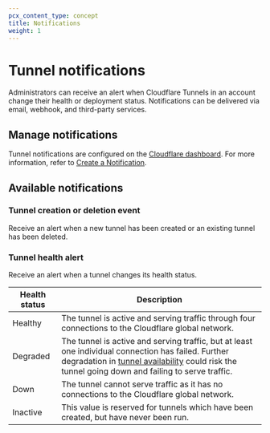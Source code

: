 ```yaml
---
pcx_content_type: concept
title: Notifications
weight: 1
---
```


# Tunnel notifications

Administrators can receive an alert when Cloudflare Tunnels in an account change their health or deployment status. Notifications can be delivered via email, webhook, and third-party services.

## Manage notifications

Tunnel notifications are configured on the [Cloudflare dashboard](https://dash.cloudflare.com/). For more information, refer to [Create a Notification](/notifications/create-notifications/).

## Available notifications

### Tunnel creation or deletion event

Receive an alert when a new tunnel has been created or an existing tunnel has been deleted.

### Tunnel health alert

Receive an alert when a tunnel changes its health status.

| Health status | Description  |
| ------------- | ------------ |
| Healthy       | The tunnel is active and serving traffic through four connections to the Cloudflare global network. |
| Degraded      | The tunnel is active and serving traffic, but at least one individual connection has failed. Further degradation in [tunnel availability](/cloudflare-one/connections/connect-networks/deploy-tunnels/deploy-cloudflared-replicas/) could risk the tunnel going down and failing to serve traffic.|
| Down          | The tunnel cannot serve traffic as it has no connections to the Cloudflare global network.|
| Inactive      | This value is reserved for tunnels which have been created, but have never been run.|
